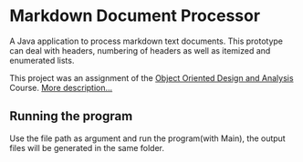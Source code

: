 # Markdown Document Processor

A Java application to process markdown text documents. This prototype can deal with headers, numbering of headers as well as itemized and enumerated lists.

This project was an assignment of the [Object Oriented Design and Analysis](http://www.ccs.neu.edu/home/skotthe/classes/cs5004/Spring/2017/syllabus.html) Course. [More description...](http://www.ccs.neu.edu/home/skotthe/classes/cs5004/Spring/2017/module7.html#btab-2)

## Running the program
Use the file path as argument and run the program(with Main), the output files will be generated in the same folder.


